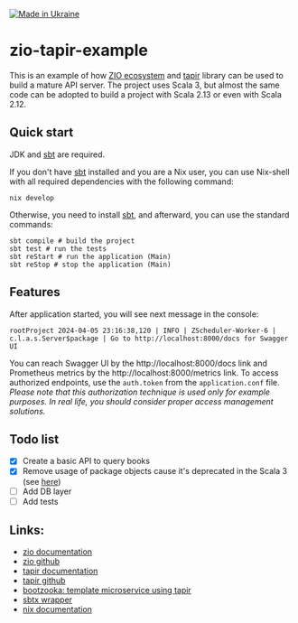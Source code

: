 [![Made in Ukraine](https://img.shields.io/badge/made_in-Ukraine-ffd700.svg?labelColor=0057b7)](https://stand-with-ukraine.pp.ua)

zio-tapir-example
===

This is an example of how [ZIO ecosystem](https://zio.dev/ecosystem/) and [tapir](https://tapir.softwaremill.com/) library can be used to build a mature API server. The project uses Scala 3, but almost the same code can be adopted to build a project with Scala 2.13 or even with Scala 2.12.

## Quick start

JDK and [sbt](https://www.scala-sbt.org) are required.

If you don't have [sbt](https://www.scala-sbt.org) installed and you are a Nix user, you can use Nix-shell with all required dependencies with the following command:

```shell
nix develop
```

Otherwise, you need to install [sbt](https://www.scala-sbt.org), and afterward, you can use the standard commands:

```shell
sbt compile # build the project
sbt test # run the tests
sbt reStart # run the application (Main)
sbt reStop # stop the application (Main)
```

## Features

After application started, you will see next message in the console:
```shell
rootProject 2024-04-05 23:16:38,120 | INFO | ZScheduler-Worker-6 | c.l.a.s.Server$package | Go to http://localhost:8000/docs for Swagger UI
```

You can reach Swagger UI by the http://localhost:8000/docs link and Prometheus metrics by the http://localhost:8000/metrics link.
To access authorized endpoints, use the `auth.token` from the `application.conf` file.
_Please note that this authorization technique is used only for example purposes._
_In real life, you should consider proper access management solutions._

## Todo list

- [x] Create a basic API to query books
- [x] Remove usage of package objects cause it's deprecated in the Scala 3 (see [here](https://docs.scala-lang.org/scala3/reference/dropped-features/package-objects.html))
- [ ] Add DB layer
- [ ] Add tests

## Links:

* [zio documentation](https://zio.dev/overview/getting-started)
* [zio github](https://github.com/zio)
* [tapir documentation](https://tapir.softwaremill.com/)
* [tapir github](https://github.com/softwaremill/tapir)
* [bootzooka: template microservice using tapir](https://softwaremill.github.io/bootzooka/)
* [sbtx wrapper](https://github.com/dwijnand/sbt-extras#installation)
* [nix documentation](https://nixos.org/manual/nix/stable/)
